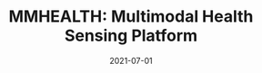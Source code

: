 ---
title: "MMHEALTH: Multimodal Health Sensing Platform"
collection: publications
permalink: /publication/2021-patent-1
date: 2021-07-01
venue: 'U.S. Patent 0,233,091'
citation: '<i>U.S. Patent 0,233,091</i>.
    <br />
    <A HREF="https://www.ee.ucla.edu/achuta-kadambi/">Kadambi, A.</A>, <A HREF="https://www.uclahealth.org/providers/laleh-jalilian">Jalilian, L.</A>, Abari, O., Cannesson, M., <A HREF="https://biodesign.ucla.edu/accelerator21-bio-ashley-kita/">Kita, A.</A>, <A HREF="https://pradyumnachari.github.io/">Chari P.</A>, <b>Armouti, A.</b>'
---